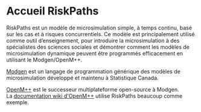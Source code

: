 # Accueil RiskPaths

RiskPaths est un modèle de microsimulation simple, à temps continu, basé sur les cas et à risques concurrentiels.  Ce modèle est principalement utilisé comme outil d’enseignement, pour 
introduire la microsimulation à des spécialistes des sciences sociales et démontrer comment les modèles de microsimulation dynamique peuvent être programmés efficacement en utilisant le Modgen/OpenM++.   

[Modgen](https://www.statcan.gc.ca/microsimulation/modgen/modgen-fra.htm)
 est un langage de programmation générique des modèles de microsimulation développé et maintenu à Statistique Canada.   

[OpenM++](https://openmpp.org/) 
est le successeur multiplateforme open-source à Modgen.  
La 
[documentation wiki d'OpenM++](https://github.com/openmpp/openmpp.github.io/wiki) 
utilise RiskPaths beaucoup comme exemple.

